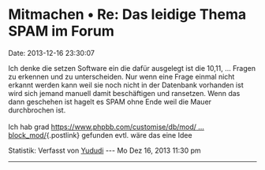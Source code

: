 Mitmachen • Re: Das leidige Thema SPAM im Forum
===============================================

Date: 2013-12-16 23:30:07

Ich denke die setzen Software ein die dafür ausgelegt ist die 10,11,
\... Fragen zu erkennen und zu unterscheiden. Nur wenn eine Frage einmal
nicht erkannt werden kann weil sie noch nicht in der Datenbank vorhanden
ist wird sich jemand manuell damit beschäftigen und ransetzen. Wenn das
dann geschehen ist hagelt es SPAM ohne Ende weil die Mauer durchbrochen
ist.\
\
Ich hab grad [https://www.phpbb.com/customise/db/mod/ \...
block\_mod/](https://www.phpbb.com/customise/db/mod/advanced_block_mod/){.postlink}
gefunden evtl. wäre das eine Idee

Statistik: Verfasst von
[Yududi](http://forum.yacy-websuche.de/memberlist.php?mode=viewprofile&u=9077)
--- Mo Dez 16, 2013 11:30 pm

------------------------------------------------------------------------

